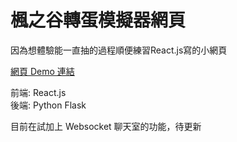 # 楓之谷轉蛋模擬器網頁
因為想體驗能一直抽的過程順便練習React.js寫的小網頁

[網頁 Demo 連結](https://yiru1218.github.io/maplestory-gashapon-simulator/)

前端: React.js  
後端: Python Flask  


目前在試加上 Websocket 聊天室的功能，待更新

